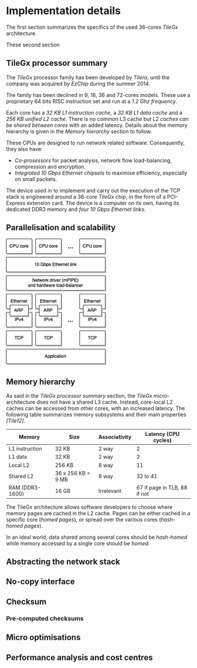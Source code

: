 # Implementation details

The first section summarizes the specifics of the used 36-cores *TileGx*
architecture.

These second section 

## TileGx processor summary

The *TileGx* processor family has been developed by *Tilera*, until the company
was acquired by *EzChip* during the summer 2014.

The family has been declined in 9, 16, 36 and 72-cores models. These use a
proprietary 64 bits RISC instruction set and run at a *1.2 Ghz frequency*.

Each core has a *32 KB L1 instruction cache*, a *32 KB L1 data cache* and a
*256 KB unified L2 cache*. There is no common L3 cache but L2 *caches can be
shared between cores* with an added latency. Details about the memory hierarchy
is given in the *Memory hierarchy* section to follow.

These CPUs are designed to run network related software. Consequently, they
also have:

* *Co-prosessors* for packet analysis, network flow load-balancing, compression
  and encryption.
* *Integrated 10 Gbps Ethernet chipsets* to maximise efficiency, especially on
  small packets.

The device used in to implement and carry out the execution of the TCP stack is
engineered around a 36-core *TileGx* chip, in the form of a PCI-Express
extension card. The device is a computer on its own, having its dedicated DDR3
memory and *four 10 Gbps Ethernet links*.

## Parallelisation and scalability


![Stack architecture](img/architecture.png)

## Memory hierarchy

As said in the *TileGx processor summary* section, the *TileGx* 
micro-architecture does not have a shared L3 cache. Instead, core-local L2
caches can be accessed from other cores, with an increased latency. The
following table summarizes memory subsystems and their main properties 
*[Tile12]*.

| Memory          | Size               | Associativity | Latency (CPU cycles) |
| --------------- | ------------------ | ------------- | -------------------- |
| L1 instruction  | 32 KB              | 2 way         | 2                    |
| L1 data         | 32 KB              | 2 way         | 2                    |
| Local L2        | 256 KB             | 8 way         | 11                   |
| Shared L2       | 36 x 256 KB = 9 MB | 8 way         | 32 to 41             |
| RAM (DDR3-1600) | 16 GB      | Irrelevant    | 67 if page in TLB, 88 if not |

The TileGx architecture allows software developers to choose where memory pages
are cached in the L2 cache. Pages can be either cached in a specific core
(*homed pages*), or spread over the various cores (*hash-homed pages*).

In an ideal world, data shared among several cores should be *hash-homed* while
memory accessed by a single core should be *homed*.

## Abstracting the network stack

## No-copy interface


## Checksum

### Pre-computed checksums

## Micro optimisations



## Performance analysis and cost centres


